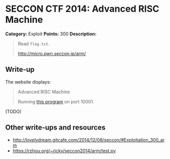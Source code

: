 # SECCON CTF 2014: Advanced RISC Machine

**Category:** Exploit
**Points:** 300
**Description:**

> Read `flag.txt`.
>
> <http://micro.pwn.seccon.jp/arm/>

## Write-up

The website displays:

> Advanced RISC Machine
>
> Running [this program](passcheck-arm) on port 10001.

(TODO)

## Other write-ups and resources

* <http://lovelydream.gitcafe.com/2014/12/08/seccon/#Exploitation_300_arm>
* <https://rzhou.org/~ricky/seccon2014/arm/test.py>
